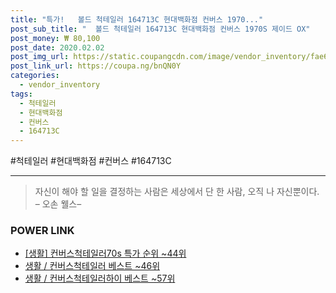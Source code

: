 ```yaml
--- 
title: "특가!   볼드 척테일러 164713C 현대백화점 컨버스 1970..." 
post_sub_title: "  볼드 척테일러 164713C 현대백화점 컨버스 1970S 제이드 OX" 
post_money: ₩ 80,100 
post_date: 2020.02.02 
post_img_url: https://static.coupangcdn.com/image/vendor_inventory/fae6/70da4dd0a5cf74a8432ac67585be462601176476bba25ea8cd116c200a69.jpg 
post_link_url: https://coupa.ng/bnQN0Y 
categories: 
  - vendor_inventory 
tags: 
  - 척테일러 
  - 현대백화점 
  - 컨버스 
  - 164713C 
--- 
```

  #척테일러 #현대백화점 #컨버스 #164713C 
<hr> 

> 자신이 해야 할 일을 결정하는 사람은 세상에서 단 한 사람, 오직 나 자신뿐이다. – 오손 웰스–  


### POWER LINK

* <a href="https://blog.naver.com/sakai111/221787584901" target="_blank"> [생활] 컨버스척테일러70s 특가 순위 ~44위</a>
* <a href="https://blog.naver.com/santokki14/221779579712" target="_blank">생활 / 컨버스척테일러 베스트 ~46위</a>
* <a href="https://blog.naver.com/santokki14/221787080014" target="_blank">생활 / 컨버스척테일러하이 베스트 ~57위</a>
